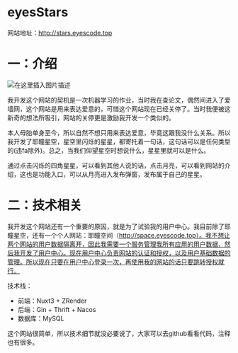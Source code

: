 # eyesStars

网站地址：http://stars.eyescode.top

# 一：介绍
![在这里插入图片描述](https://img-blog.csdnimg.cn/2df93cd93b6b4521a1913f79ee293037.png)

我开发这个网站的契机是一次机器学习的作业，当时我在查论文，偶然间进入了爱墙网，这个网站是用来表达爱意的，可惜这个网站现在已经关停了。当时我便被这新奇的想法所吸引，网站的关停更是激励我开发一个类似的。

本人母胎单身至今，所以自然不想只用来表达爱意，毕竟这跟我没什么关系。所以我开发了耶瞳星空，星空里闪烁的星星，都寄托着一句话，这句话可以是任何类型的(违fa除外)。总之，当我们仰望星空时想说什么，星星里就可以是什么。

通过点击闪烁的四角星星，可以看到其他人说的话，点击月亮，可以看到网站的介绍，这也是功能入口，可以从月亮进入发布弹窗，发布属于自己的星星。

# 二：技术相关
我开发这个网站还有一个重要的原因，就是为了试验我的用户中心。我目前除了耶瞳星空，还有一个个人网站：耶瞳空间（http://space.eyescode.top）。我不想让两个网站的用户数据隔离开，因此我需要一个服务管理我所有应用的用户数据，然后我开发了用户中心。现在用户中心负责网站的认证和授权，以及用户基础数据的管理。所以现在只要在用户中心登录一次，再使用我的网站的话只要跳转授权就行。

技术栈：
+ 前端：Nuxt3 + ZRender
+ 后端：Gin + Thrift + Nacos
+ 数据库：MySQL

这个网站很简单，所以技术细节就没必要说了，大家可以去github看看代码，注释也有很多。